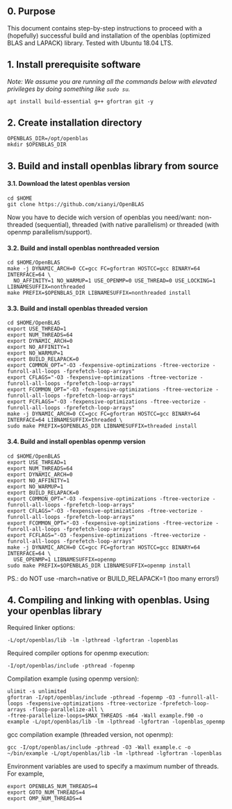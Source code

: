 ## 0. Purpose 

This document contains step-by-step instructions to proceed with a (hopefully) successful build and installation of the openblas (optimized BLAS and LAPACK) library. 
Tested with Ubuntu 18.04 LTS.

## 1. Install prerequisite software

*Note: We assume you are running all the commands below with elevated privileges by doing something like `sudo su`.*

```
apt install build-essential g++ gfortran git -y
```

## 2. Create installation directory

```
OPENBLAS_DIR=/opt/openblas
mkdir $OPENBLAS_DIR
```

## 3. Build and install openblas library from source

#### 3.1. Download the latest openblas version 

```
cd $HOME
git clone https://github.com/xianyi/OpenBLAS
```

Now you have to decide wich version of openblas you need/want: non-threaded (sequential), threaded (with native parallelism) or threaded (with openmp parallelism/support). 

#### 3.2. Build and install openblas nonthreaded version

```
cd $HOME/OpenBLAS
make -j DYNAMIC_ARCH=0 CC=gcc FC=gfortran HOSTCC=gcc BINARY=64 INTERFACE=64 \
  NO_AFFINITY=1 NO_WARMUP=1 USE_OPENMP=0 USE_THREAD=0 USE_LOCKING=1 LIBNAMESUFFIX=nonthreaded
make PREFIX=$OPENBLAS_DIR LIBNAMESUFFIX=nonthreaded install
```

#### 3.3. Build and install openblas threaded version


```
cd $HOME/OpenBLAS
export USE_THREAD=1
export NUM_THREADS=64
export DYNAMIC_ARCH=0
export NO_AFFINITY=1
export NO_WARMUP=1
export BUILD_RELAPACK=0
export COMMON_OPT="-O3 -fexpensive-optimizations -ftree-vectorize -funroll-all-loops -fprefetch-loop-arrays"
export CFLAGS="-O3 -fexpensive-optimizations -ftree-vectorize -funroll-all-loops -fprefetch-loop-arrays"
export FCOMMON_OPT="-O3 -fexpensive-optimizations -ftree-vectorize -funroll-all-loops -fprefetch-loop-arrays"
export FCFLAGS="-O3 -fexpensive-optimizations -ftree-vectorize -funroll-all-loops -fprefetch-loop-arrays"
make -j DYNAMIC_ARCH=0 CC=gcc FC=gfortran HOSTCC=gcc BINARY=64 INTERFACE=64 LIBNAMESUFFIX=threaded \
sudo make PREFIX=$OPENBLAS_DIR LIBNAMESUFFIX=threaded install
```

#### 3.4. Build and install openblas openmp version

```
cd $HOME/OpenBLAS
export USE_THREAD=1
export NUM_THREADS=64
export DYNAMIC_ARCH=0
export NO_AFFINITY=1
export NO_WARMUP=1
export BUILD_RELAPACK=0
export COMMON_OPT="-O3 -fexpensive-optimizations -ftree-vectorize -funroll-all-loops -fprefetch-loop-arrays"
export CFLAGS="-O3 -fexpensive-optimizations -ftree-vectorize -funroll-all-loops -fprefetch-loop-arrays"
export FCOMMON_OPT="-O3 -fexpensive-optimizations -ftree-vectorize -funroll-all-loops -fprefetch-loop-arrays"
export FCFLAGS="-O3 -fexpensive-optimizations -ftree-vectorize -funroll-all-loops -fprefetch-loop-arrays"
make -j DYNAMIC_ARCH=0 CC=gcc FC=gfortran HOSTCC=gcc BINARY=64 INTERFACE=64 \
  USE_OPENMP=1 LIBNAMESUFFIX=openmp
sudo make PREFIX=$OPENBLAS_DIR LIBNAMESUFFIX=openmp install
```

PS.: do NOT use -march=native or BUILD_RELAPACK=1 (too many errors!)

## 4. Compiling and linking with openblas. Using your openblas library

Required linker options: 
```
-L/opt/openblas/lib -lm -lpthread -lgfortran -lopenblas
```

Required compiler options for openmp execution: 

```
-I/opt/openblas/include -pthread -fopenmp
```

Compilation example (using openmp version): 

```
ulimit -s unlimited
gfortran -I/opt/openblas/include -pthread -fopenmp -O3 -funroll-all-loops -fexpensive-optimizations -ftree-vectorize -fprefetch-loop-arrays -floop-parallelize-all \
-ftree-parallelize-loops=$MAX_THREADS -m64 -Wall example.f90 -o example -L/opt/openblas/lib -lm -lpthread -lgfortran -lopenblas_openmp
```

gcc compilation example (threaded version, not openmp):

```
gcc -I/opt/openblas/include -pthread -O3 -Wall example.c -o ~/bin/example -L/opt/openblas/lib -lm -lpthread -lgfortran -lopenblas
```

Environment variables are used to specify a maximum number of threads. For example,

```
export OPENBLAS_NUM_THREADS=4
export GOTO_NUM_THREADS=4
export OMP_NUM_THREADS=4
```

##
